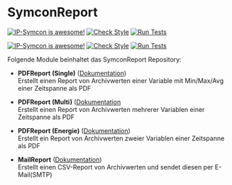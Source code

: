 # SymconReport
[![IP-Symcon is awesome!](https://img.shields.io/badge/IP--Symcon-5.5-blue.svg)](https://www.symcon.de)
[![Check Style](https://github.com/symcon/Aktivliste/workflows/Check%20Style/badge.svg)](https://github.com/symcon/SymconReport/actions)
[![Run Tests](https://github.com/symcon/Aktivliste/workflows/Run%20Tests/badge.svg)](https://github.com/symcon/SymcpnReport/actions)


[![IP-Symcon is awesome!](https://img.shields.io/badge/IP--Symcon-5.1-blue.svg)](https://www.symcon.de)
[![Check Style](https://github.com/symcon/SymconReport/workflows/Check%20Style/badge.svg)](https://github.com/symcon/SymconReport/actions)
[![Run Tests](https://github.com/symcon/SymconReport/workflows/Run%20Tests/badge.svg)](https://github.com/symcon/SymconReport/actions)

Folgende Module beinhaltet das SymconReport Repository:

- __PDFReport (Single)__ ([Dokumentation](https://www.symcon.de/de/service/dokumentation/modulreferenz/symconreport/pdfreport-single))  
    Erstellt einen Report von Archivwerten einer Variable mit Min/Max/Avg einer Zeitspanne als PDF

- __PDFReport (Multi)__ ([Dokumentation](https://www.symcon.de/de/service/dokumentation/modulreferenz/symconreport/pdfreport-multi)  
    Erstellt einen Report von Archivwerten mehrerer Variablen einer Zeitspanne als PDF

- __PDFReport (Energie)__ ([Dokumentation](https://www.symcon.de/de/service/dokumentation/modulreferenz/symconreport/pdfreport-energie))  
    Erstellt ein Report von Archivwerten zweier Variablen einer Zeitspanne als PDF

- __MailReport__ ([Dokumentation](https://www.symcon.de/de/service/dokumentation/modulreferenz/symconreport/mailreport))  
    Erstellt einen CSV-Report von Archivwerten und sendet diesen per E-Mail(SMTP)
